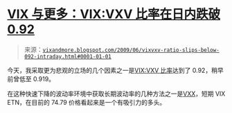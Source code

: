 <!--yml

分类：未分类

日期：2024-05-18 17:43:49

-->

# [VIX 与更多：VIX:VXV 比率在日内跌破 0.92](http://vixandmore.blogspot.com/2009/06/vixvxv-ratio-slips-below-092-intraday.html#0001-01-01)

> 来源：[`vixandmore.blogspot.com/2009/06/vixvxv-ratio-slips-below-092-intraday.html#0001-01-01`](http://vixandmore.blogspot.com/2009/06/vixvxv-ratio-slips-below-092-intraday.html#0001-01-01)

今天，我采取更为悲观的立场的几个因素之一是[VIX:VXV 比率](http://vixandmore.blogspot.com/search/label/VIX%3AVXV)达到了 0.92，稍早前曾低至 0.919。

在这种快速下降的波动率环境中获取长期波动率的几种方法之一是[VXX](http://vixandmore.blogspot.com/search/label/VXX)，短期 VIX ETN，在目前的 74.79 价格看起来是一个有吸引力的多头。 
